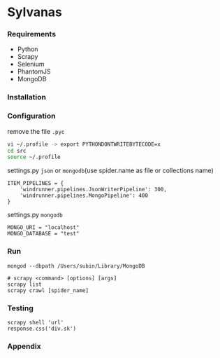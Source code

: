 # Sylvanas

### Requirements

- Python
- Scrapy
- Selenium
- PhantomJS
- MongoDB

### Installation

### Configuration

remove the file `.pyc`

```bash
vi ~/.profile -> export PYTHONDONTWRITEBYTECODE=x
cd src
source ~/.profile
```

settings.py `json` or `mongodb`(use spider.name as file or collections name) 

```
ITEM_PIPELINES = {
    'windrunner.pipelines.JsonWriterPipeline': 300,
    'windrunner.pipelines.MongoPipeline': 400
}
```

settings.py `mongodb`

```
MONGO_URI = "localhost"
MONGO_DATABASE = "test"
```

### Run

```shell
mongod --dbpath /Users/subin/Library/MongoDB

# scrapy <command> [options] [args]
scrapy list
scrapy crawl [spider_name]
```

### Testing

```
scrapy shell 'url'
response.css('div.sk')
```

### Appendix

